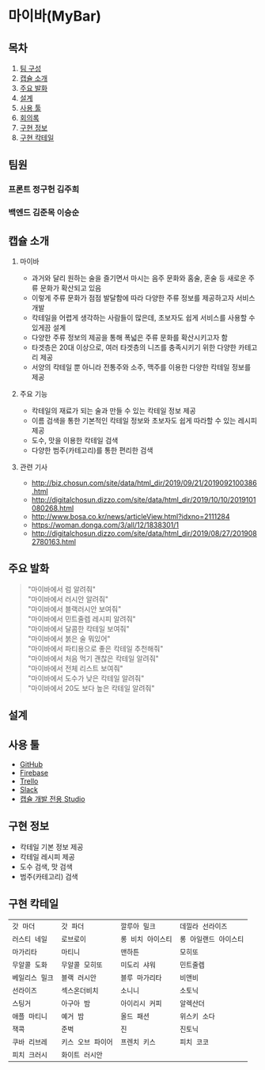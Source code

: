 # 마이바(MyBar)

## 목차

1. [팀 구성](#팀원)
1. [캡슐 소개](#캡슐-소개)
1. [주요 발화](#주요-발화)
1. [설계](#설계)
1. [사용 툴](#사용-툴)
1. [회의록](#회의록)
1. [구현 정보](#구현-정보)
1. [구현 칵테일](#구현-칵테일)

## 팀원

### 프론트 정구헌 김주희

### 백엔드 김준목 이승순

## 캡슐 소개

1. 마이바
    - 과거와 달리 원하는 술을 즐기면서 마시는 음주 문화와 홈술, 혼술 등 새로운 주류 문화가 확산되고 있음
    - 이렇게 주류 문화가 점점 발달함에 따라 다양한 주류 정보를 제공하고자 서비스 개발
    - 칵테일을 어렵게 생각하는 사람들이 많은데, 초보자도 쉽게 서비스를 사용할 수 있게끔 설계
    - 다양한 주류 정보의 제공을 통해 폭넓은 주류 문화를 확산시키고자 함
    - 타겟층은 20대 이상으로, 여러 타겟층의 니즈를 충족시키기 위한 다양한 카테고리 제공
    - 서양의 칵테일 뿐 아니라 전통주와 소주, 맥주를 이용한 다양한 칵테일 정보를 제공

1. 주요 기능
    - 칵테일의 재료가 되는 술과 만들 수 있는 칵테일 정보 제공
    - 이름 검색을 통한 기본적인 칵테일 정보와 초보자도 쉽게 따라할 수 있는 레시피 제공
    - 도수, 맛을 이용한 칵테일 검색
    - 다양한 범주(카테고리)를 통한 편리한 검색

1. 관련 기사
    - <http://biz.chosun.com/site/data/html_dir/2019/09/21/2019092100386.html>
    - <http://digitalchosun.dizzo.com/site/data/html_dir/2019/10/10/2019101080268.html>
    - <http://www.bosa.co.kr/news/articleView.html?idxno=2111284>
    - <https://woman.donga.com/3/all/12/1838301/1>
    - <http://digitalchosun.dizzo.com/site/data/html_dir/2019/08/27/2019082780163.html>

## 주요 발화

>"마이바에서 럼 알려줘"  
"마이바에서 러시안 알려줘"  
"마이바에서 블랙러시안 보여줘"  
"마이바에서 민트줄렙 레시피 알려줘"  
"마이바에서 달콤한 칵테일 보여줘"  
"마이바에서 붉은 술 뭐있어"  
"마이바에서 파티용으로 좋은 칵테일 추천해줘"  
"마이바에서 처음 먹기 괜찮은 칵테일 알려줘"  
"마이바에서 전체 리스트 보여줘"  
"마이바에서 도수가 낮은 칵테일 알려줘"  
"마이바에서 20도 보다 높은 칵테일 알려줘"  

## 설계

## 사용 툴

- [GitHub](https://github.com/TKvl6/myhand.Bartender)
- [Firebase](https://www.google.com)
- [Trello](https://trello.com/b/7OGe4zzt/%EC%B9%B5%ED%85%8C%EC%9D%BC)
- [Slack](https://www.slack.com)
- [캡슐 개발 전용 Studio](https://bixbydevelopers.com/)


## 구현 정보

- 칵테일 기본 정보 제공
- 칵테일 레시피 제공
- 도수 검색, 맛 검색
- 범주(카테고리) 검색

## 구현 칵테일

|||||
|-|-|-|-|
|`갓 마더`|`갓 파더`|`깔루아 밀크`|`데낄라 선라이즈`|
|`러스티 네일`|`로브로이`|`롱 비치 아이스티`|`롱 아일랜드 아이스티`|
|`마가리타`|`마티니`|`맨하튼`|`모히또`|
|`무알콜 도화`|`무알콜 모히또`|`미도리 샤워`|`민트줄렙`|
|`베일리스 밀크`|`블랙 러시안`|`블루 마가리타`|`비앤비`|
|`선라이즈`|`섹스온더비치`|`소니니`|`소토닉`|
|`스팅거`|`아구아 밤`|`아이리시 커피`|`알렉산더`|
|`애플 마티니`|`예거 밤`|`올드 패션`|`위스키 소다`|
|`잭콕`|`준벅`|`진`|`진토닉`|
|`쿠바 리브레`|`키스 오브 파이어`|`프렌치 키스`|`피치 코코`|
|`피치 크러시`|`화이트 러시안`|
